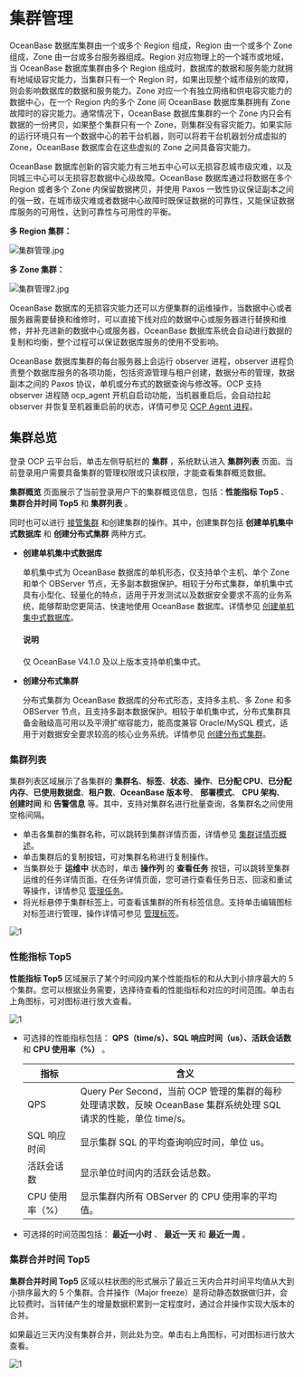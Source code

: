 # 集群管理

OceanBase 数据库集群由一个或多个 Region 组成，Region 由一个或多个 Zone 组成，Zone 由一台或多台服务器组成。Region 对应物理上的一个城市或地域，当 OceanBase 数据库集群由多个 Region 组成时，数据库的数据和服务能力就拥有地域级容灾能力，当集群只有一个 Region 时，如果出现整个城市级别的故障，则会影响数据库的数据和服务能力。Zone 对应一个有独立网络和供电容灾能力的数据中心，在一个 Region 内的多个 Zone 间 OceanBase 数据库集群拥有 Zone 故障时的容灾能力。通常情况下，OceanBase 数据库集群的一个 Zone 内只会有数据的一份拷贝，如果整个集群只有一个 Zone，则集群没有容灾能力。如果实际的运行环境只有一个数据中心的若干台机器，则可以将若干台机器划分成虚拟的 Zone，OceanBase 数据库会在这些虚拟的 Zone 之间具备容灾能力。

OceanBase 数据库创新的容灾能力有三地五中心可以无损容忍城市级灾难，以及同城三中心可以无损容忍数据中心级故障。OceanBase 数据库通过将数据在多个 Region 或者多个 Zone 内保留数据拷贝，并使用 Paxos 一致性协议保证副本之间的强一致，在城市级灾难或者数据中心故障时既保证数据的可靠性，又能保证数据库服务的可用性，达到可靠性与可用性的平衡。

**多 Region 集群：**

![集群管理.jpg](https://help-static-aliyun-doc.aliyuncs.com/assets/img/zh-CN/5193025261/p184497.jpg "集群管理.jpg")

**多 Zone 集群：**

![集群管理2.jpg](https://help-static-aliyun-doc.aliyuncs.com/assets/img/zh-CN/6193025261/p184498.jpg "集群管理2.jpg")

OceanBase 数据库的无损容灾能力还可以方便集群的运维操作，当数据中心或者服务器需要替换和维修时，可以直接下线对应的数据中心或服务器进行替换和维修，并补充进新的数据中心或服务器，OceanBase 数据库系统会自动进行数据的复制和均衡，整个过程可以保证数据库服务的使用不受影响。

OceanBase 数据库集群的每台服务器上会运行 observer 进程，observer 进程负责整个数据库服务的各项功能，包括资源管理与租户创建，数据分布的管理，数据副本之间的 Paxos 协议，单机或分布式的数据查询与修改等。OCP 支持 observer 进程随 ocp_agent 开机自启动功能，当机器重启后，会自动拉起 observer 并恢复至机器重启前的状态，详情可参见 [OCP Agent 进程](../850.host-features/800.ocp-agent-process.md)。

## 集群总览

登录 OCP 云平台后，单击左侧导航栏的 **集群** ，系统默认进入 **集群列表** 页面。当前登录用户需要具备集群的管理权限或只读权限，才能查看集群概览数据。

**集群概览** 页面展示了当前登录用户下的集群概览信息，包括：**性能指标 Top5** 、**集群合并时间 Top5** 和 **集群列表** 。

同时也可以进行 [接管集群](300.manage-a-cluster/400.take-over-a-cluster.md) 和创建集群的操作。其中，创建集群包括 **创建单机集中式数据库** 和 **创建分布式集群** 两种方式。

* **创建单机集中式数据库**

  单机集中式为 OceanBase 数据库的单机形态，仅支持单个主机、单个 Zone 和单个 OBServer 节点，无多副本数据保护。相较于分布式集群，单机集中式具有小型化、轻量化的特点，适用于开发测试以及数据安全要求不高的业务系统，能够帮助您更简洁、快速地使用 OceanBase 数据库。详情参见 [创建单机集中式数据库](200.create-a-cluster/200.create-a-standalone-centralized-cluster.md)。

  <main id="notice" type='explain'>
  <h4>说明</h4>
  <p>仅 OceanBase V4.1.0 及以上版本支持单机集中式。</p>
  </main>

* **创建分布式集群**

  分布式集群为 OceanBase 数据库的分布式形态，支持多主机、多 Zone 和多 OBServer 节点，且支持多副本数据保护。相较于单机集中式，分布式集群具备金融级高可用以及平滑扩缩容能力，能高度兼容 Oracle/MySQL 模式，适用于对数据安全要求较高的核心业务系统。详情参见 [创建分布式集群](200.create-a-cluster/100.create-a-distributed-cluster.md)。

### 集群列表

集群列表区域展示了各集群的 **集群名**、**标签**、**状态**、**操作**、**已分配 CPU**、**已分配内存**、**已使用数据盘**、**租户数**、**OceanBase 版本号**、 **部署模式**、 **CPU 架构**、 **创建时间** 和 **告警信息** 等。其中，支持对集群名进行批量查询，各集群名之间使用空格间隔。

* 单击各集群的集群名称，可以跳转到集群详情页面，详情参见 [集群详情页概述](300.manage-a-cluster/200.overview-of-the-cluster-details-page.md)。
* 单击集群后的复制按钮，可对集群名称进行复制操作。
* 当集群处于 **运维中** 状态时，单击 **操作列** 的 **查看任务** 按钮，可以跳转至集群运维的任务详情页面。在任务详情页面，您可进行查看任务日志、回滚和重试等操作，详情参见 [管理任务](../1600.system-management-features/100.manage-tasks.md)。
* 将光标悬停于集群标签上，可查看该集群的所有标签信息。支持单击编辑图标对标签进行管理，操作详情可参见 [管理标签](../1600.system-management-features/300.manage-tags/100.tags-overview.md)。

![1](https://obbusiness-private.oss-cn-shanghai.aliyuncs.com/doc/img/ocp/430/%E9%9B%86%E7%BE%A4%E5%88%97%E8%A1%A8.png)

### 性能指标 Top5

**性能指标 Top5** 区域展示了某个时间段内某个性能指标的和从大到小排序最大的 5 个集群。您可以根据业务需要，选择待查看的性能指标和对应的时间范围。单击右上角图标，可对图标进行放大查看。

![1](https://obbusiness-private.oss-cn-shanghai.aliyuncs.com/doc/img/ocp/410/%E6%80%A7%E8%83%BD%E6%8C%87%E6%A0%87top5.png)

* 可选择的性能指标包括： **QPS（time/s）、SQL 响应时间（us）、活跃会话数** 和 **CPU 使用率（%）** 。

  |     指标     |                                       含义                                       |
  |------------|--------------------------------------------------------------------------------|
  | QPS        | Query Per Second，当前 OCP 管理的集群的每秒处理请求数，反映 OceanBase 集群系统处理 SQL 请求的性能，单位 time/s。 |
  | SQL 响应时间     | 显示集群 SQL 的平均查询响应时间，单位 us。                                                           |
  | 活跃会话数      | 显示单位时间内的活跃会话总数。                                                                |
  | CPU 使用率（%） | 显示集群内所有 OBServer 的 CPU 使用率的平均值。                                                |

* 可选择的时间范围包括： **最近一小时** 、 **最近一天** 和 **最近一周** 。

### 集群合并时间 Top5

**集群合并时间 Top5** 区域以柱状图的形式展示了最近三天内合并时间平均值从大到小排序最大的 5 个集群。合并操作（Major freeze）是将动静态数据做归并，会比较费时。当转储产生的增量数据积累到一定程度时，通过合并操作实现大版本的合并。

如果最近三天内没有集群合并，则此处为空。单击右上角图标，可对图标进行放大查看。

![1](https://obbusiness-private.oss-cn-shanghai.aliyuncs.com/doc/img/ocp/410/%E9%9B%86%E7%BE%A4%E5%90%88%E5%B9%B6%E6%97%B6%E9%97%B4top5.png)
